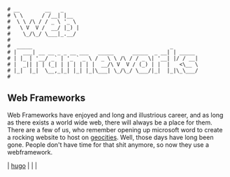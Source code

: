 ```text
# __        __   _
# \ \      / /__| |__
#  \ \ /\ / / _ \ '_ \
#   \ V  V /  __/ |_) |
#    \_/\_/ \___|_.__/
#
#  _____                                            _
# |  ___| __ __ _ _ __ ___   _____      _____  _ __| | _____
# | |_ | '__/ _` | '_ ` _ \ / _ \ \ /\ / / _ \| '__| |/ / __|
# |  _|| | | (_| | | | | | |  __/\ V  V / (_) | |  |   <\__ \
# |_|  |_|  \__,_|_| |_| |_|\___| \_/\_/ \___/|_|  |_|\_\___/
#
```

Web Frameworks
---------------

Web Frameworks have enjoyed and long and illustrious career, and as long as there exists a world wide web,
there will always be a place for them. There are a few of us, who remember opening up microsoft word to create
a rocking website to host on [geocities](https://neocities.org). Well, those days have long been gone. People don't
have time for that shit anymore, so now they use a webframework.

| [hugo](hugo) |  |  |
